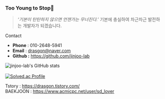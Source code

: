 ### Too Young to Stop👋

> *‘기본이 탄탄하지 않으면 언젠가는 무너진다.’* 기본에 충실하여 차근차근 발전하는 개발자가 되겠습니다.
> 
Contact
- **Phone** : 010-2648-5941
- **Email** : drasgon@naver.com
- **Github :** https://github.com/jinjoo-lab

![jinjoo-lab's GitHub stats](https://github-readme-stats.vercel.app/api?username=jinjoo-lab&show_icons=true&theme=dark)   
</br>
[![Solved.ac Profile](http://mazassumnida.wtf/api/v2/generate_badge?boj=sd_lover)](https://solved.ac/sd_lover/)
</br>

Tstory : https://drasgon.tistory.com/
</br>
BAEKJOON : https://www.acmicpc.net/user/sd_lover
